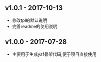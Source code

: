  ## v1.0.1 - 2017-10-13
  - 修改tpl的默认说明
  - 完善readme的使用说明
 
 ## v1.0.0 - 2017-07-28
 - 主要用于生成yaf骨架代码,便于项目直接使用